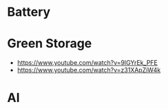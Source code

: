 # Battery

# Green Storage
* https://www.youtube.com/watch?v=9lGYrEk_PFE
* https://www.youtube.com/watch?v=z31XApZiW4k

# AI
